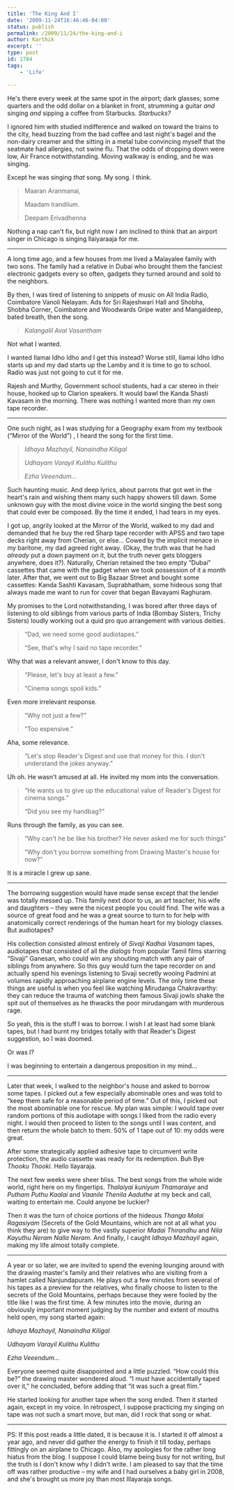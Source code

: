 ```yaml
---
title: 'The King And I'
date: '2009-11-24T16:46:46-04:00'
status: publish
permalink: /2009/11/24/the-king-and-i
author: Karthik
excerpt: ''
type: post
id: 1784
tags:
    - 'Life'

---
```

He's there every week at the same spot in the airport; dark glasses; some quarters and the odd dollar on a blanket in front, strumming a guitar *and* singing *and* sipping a coffee from Starbucks. *Starbucks?* 

I ignored him with studied indifference and walked on toward the trains to the city, head buzzing from the bad coffee and last night's bagel and the non-dairy creamer and the sitting in a metal tube convincing myself that the seatmate had allergies, not swine flu. That the odds of dropping down were low, Air France notwithstanding. Moving walkway is ending, and he was singing.

Except he was singing *that* song. My song. I think.

> Maaran Aranmanai,
> 
> Maadam Irandilum.
> 
> Deepam Erivadhenna

Nothing a nap can't fix, but right now I am inclined to think that an airport singer in Chicago is singing Ilaiyaraaja for me. 

---

A long time ago, and a few houses from me lived a Malayalee family with two sons. The family had a relative in Dubai who brought them the fanciest electronic gadgets every so often, gadgets they turned around and sold to the neighbors. 

By then, I was tired of listening to snippets of music on All India Radio, Coimbatore Vanoli Nelayam. Ads for Sri Rajeshwari Hall and Shobha, Shobha Corner, Coimbatore and Woodwards Gripe water and Mangaldeep, bated breath, then the song.

> *Kalangalil Aval Vasantham*

Not what I wanted. 

I wanted Ilamai Idho Idho and I get this instead? Worse still, Ilamai Idho Idho starts up and my dad starts up the Lamby and it is time to go to school. Radio was just not going to cut it for me.

Rajesh and Murthy, Government school students, had a car stereo in their house, hooked up to Clarion speakers. It would bawl the Kanda Shasti Kavasam in the morning. There was nothing I wanted more than my own tape recorder. 

- - - - - -

One such night, as I was studying for a Geography exam from my textbook (“Mirror of the World”) , I heard the song for the first time.

> *Idhaya Mazhayil, Nanaindha Kiligal*
> 
> *Udhayam Varayil Kulithu Kulithu*
> 
> *Ezha Veeendum…*

Such haunting music. And deep lyrics, about parrots that got wet in the heart's rain and wishing them many such happy showers till dawn. Some unknown guy with the most divine voice in the world singing the best song that could ever be composed. By the time it ended, I had tears in my eyes.

I got up, angrily looked at the Mirror of the World, walked to my dad and demanded that he buy the red Sharp tape recorder with APSS and two tape decks right away from Cherian, or else… Cowed by the implicit menace in my baritone, my dad agreed right away. (Okay, the truth was that he had *already* put a down payment on it, but the truth never gets bloggers anywhere, does it?). Naturally, Cherian retained the two empty “Dubai” cassettes that came with the gadget when we took possession of it a month later. After that, we went out to Big Bazaar Street and bought some cassettes: Kanda Sashti Kavasam, Suprabhatham, some hideous song that always made me want to run for cover that began Bavayami Raghuram.

My promises to the Lord notwithstanding, I was bored after three days of listening to old siblings from various parts of India (Bombay Sisters, Trichy Sisters) loudly working out a quid pro quo arrangement with various deities.

> “Dad, we need some good audiotapes.”
> 
> “See, that's why I said no tape recorder.”

Why that was a relevant answer, I don't know to this day.

> “Please, let's buy at least a few.”
> 
> “Cinema songs spoil kids.”

Even more irrelevant response.

> “Why not just a few?”
> 
> “Too expensive.”

Aha, some relevance.

> “Let's stop Reader's Digest and use that money for this. I don't understand the jokes anyway.”

Uh oh. He wasn't amused at all. He invited my mom into the conversation.

> “He wants us to give up the educational value of Reader's Digest for cinema songs.”
> 
> “Did you see my handbag?”

Runs through the family, as you can see.

> “Why can't he be like his brother? He never asked me for such things”
> 
> “Why don't you borrow something from Drawing Master's house for now?”

It is a miracle I grew up sane.

- - - - - -

The borrowing suggestion would have made sense except that the lender was totally messed up. This family next door to us, an art teacher, his wife and daughters – they were the nicest people you could find. The wife was a source of great food and he was a great source to turn to for help with anatomically correct renderings of the human heart for my biology classes. But audiotapes?

His collection consisted almost entirely of *Sivaji Kadhai Vasanam* tapes, audiotapes that consisted of all the *dialogs* from popular Tamil films starring “Sivaji” Ganesan, who could win any shouting match with any pair of siblings from anywhere. So this guy would turn the tape recorder on and actually spend his evenings listening to Sivaji secretly wooing Padmini at volumes rapidly approaching airplane engine levels. The only time these things are useful is when you feel like watching Mirudanga Chakravarthy: they can reduce the trauma of watching them famous Sivaji jowls shake the spit out of themselves as he thwacks the poor mirudangam with murderous rage.

So yeah, this is the stuff I was to borrow. I wish I at least had some blank tapes, but I had burnt my bridges totally with that Reader's Digest suggestion, so I was doomed.

Or was I?

I was beginning to entertain a dangerous proposition in my mind…

- - - - - -

Later that week, I walked to the neighbor's house and asked to borrow some tapes. I picked out a few especially abominable ones and was told to “keep them safe for a reasonable period of time.” Out of this, I picked out the most abominable one for rescue. My plan was simple: I would tape over random portions of this audiotape with songs I liked from the radio every night. I would then proceed to listen to the songs until I was content, and then return the whole batch to them. 50% of 1 tape out of 10: my odds were great.

After some strategically applied adhesive tape to circumvent write protection, the audio cassette was ready for its redemption. Buh Bye *Thooku Thooki.* Hello Ilayaraja.

The next few weeks were sheer bliss. The best songs from the whole wide world, right here on my fingertips. *Thalaiyai kuniyum Thamaraiye* and *Putham Puthu Kaalai* and *Vaanile Thenila Aaduthe* at my beck and call, waiting to entertain me. Could anyone be luckier?

Then it was the turn of choice portions of the hideous *Thanga Malai Ragasiyam* (Secrets of the Gold Mountains, which are not at all what you think they are) to give way to the vastly superior *Madai Thirandhu* and *Nila Kayuthu Neram Nalla Neram*. And finally, I caught *Idhaya Mazhayil* again, making my life almost totally complete. 

- - - - - -

A year or so later, we are invited to spend the evening lounging around with the drawing master's family and their relatives who are visiting from a hamlet called Nanjundapuram. He plays out a few minutes from several of his tapes as a preview for the relatives, who finally choose to listen to the secrets of the Gold Mountains, perhaps because they were fooled by the title like I was the first time. A few minutes into the movie, during an obviously important moment judging by the number and extent of mouths held open, my song started again:

*Idhaya Mazhayil, Nanaindha Kiligal*

*Udhayam Varayil Kulithu Kulithu*

*Ezha Veeendum…*

Everyone seemed quite disappointed and a little puzzled. “How could this be?” the drawing master wondered aloud. “I must have accidentally taped over it,” he concluded, before adding that “it was such a great flim.”

He started looking for another tape when the song ended. Then it started again, except in my voice. In retrospect, I suppose practicing my singing on tape was not such a smart move, but man, did I rock that song or what.

- - - - - -

PS: If this post reads a little dated, it is because it is. I started it off almost a year ago, and never did gather the energy to finish it till today, perhaps fittingly on an airplane to Chicago. Also, my apologies for the rather long hiatus from the blog. I suppose I could blame being busy for not writing, but the truth is I don't know why I didn't write. I am pleased to say that the time off was rather productive – my wife and I had ourselves a baby girl in 2008, and she's brought us more joy than most Illayaraja songs.